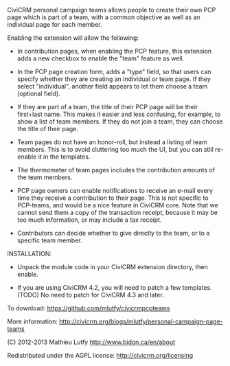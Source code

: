 CiviCRM personal campaign teams allows people to create their own PCP page
which is part of a team, with a common objective as well as an individual
page for each member.

Enabling the extension will allow the following:

* In contribution pages, when enabling the PCP feature, this extension
  adds a new checkbox to enable the "team" feature as well.

* In the PCP page creation form, adds a "type" field, so that users can
  specify whether they are creating an individual or team page.  If they
  select "individual", another field appears to let them choose a team
  (optional field).

* If they are part of a team, the title of their PCP page will be their
  first+last name. This makes it easier and less confusing, for example,
  to show a list of team members. If they do not join a team, they can
  choose the title of their page.

* Team pages do not have an honor-roll, but instead a listing of team
  members. This is to avoid cluttering too much the UI, but you can still
  re-enable it in the templates.

* The thermometer of team pages includes the contribution amounts of
  the team members.

* PCP page owners can enable notifications to receive an e-mail every
  time they receive a contribution to their page. This is not specific
  to PCP-teams, and would be a nice feature in CiviCRM core.  Note that
  we cannot send them a copy of the transaction receipt, because it may
  be too much information, or may include a tax receipt.

* Contributors can decide whether to give directly to the team, or to
  a specific team member.

INSTALLATION:

* Unpack the module code in your CiviCRM extension directory, then enable.

* If you are using CiviCRM 4.2, you will need to patch a few templates. (TODO)
  No need to patch for CiviCRM 4.3 and later.

To download:
https://github.com/mlutfy/civicrmpcpteams

More information:
http://civicrm.org/blogs/mlutfy/personal-campaign-page-teams

(C) 2012-2013 Mathieu Lutfy
http://www.bidon.ca/en/about

Redistributed under the AGPL license:
http://civicrm.org/licensing
